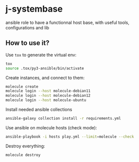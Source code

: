 # j-systembase

ansible role to have a functionnal host base, with useful tools, configurations and lib

## How to use it?

Use `tox` to generate the virtual env:

```bash
tox
source .tox/py3-ansible/bin/activate
```

Create instances, and connect to them:

```bash
molecule create
molecule login --host molecule-debian11
molecule login --host molecule-debian12
molecule login --host molecule-ubuntu
```

Install needed ansible collections

```bash
ansible-galaxy collection install -r requirements.yml
```

Use ansible on molecule hosts (check mode):

```bash
ansible-playbook -i hosts play.yml --limit=molecule --check
```

Destroy everything:

```bash
molecule destroy
```
